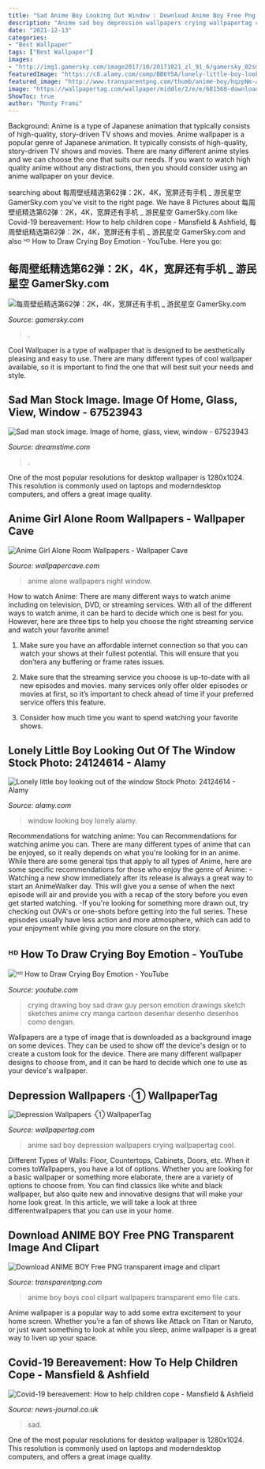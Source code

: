 ```yaml
---
title: "Sad Anime Boy Looking Out Window : Download Anime Boy Free Png Transparent Image And Clipart"
description: "Anime sad boy depression wallpapers crying wallpapertag cool"
date: "2021-12-13"
categories:
- "Best Wallpaper"
tags: ["Best Wallpaper"]
images:
- "http://img1.gamersky.com/image2017/10/20171021_zl_91_6/gamersky_02small_04_201710212225204.jpg"
featuredImage: "https://c8.alamy.com/comp/BB6Y5A/lonely-little-boy-looking-out-of-the-window-BB6Y5A.jpg"
featured_image: "http://www.transparentpng.com/thumb/anime-boy/hqzpNm-anime-boy-clipart-png-file.png"
image: "https://wallpapertag.com/wallpaper/middle/2/e/e/681568-download-free-depression-wallpapers-3456x2160.jpg"
ShowToc: true
author: "Monty Frami"
---
```



Background: Anime is a type of Japanese animation that typically consists of high-quality, story-driven TV shows and movies.
Anime wallpaper is a popular genre of Japanese animation. It typically consists of high-quality, story-driven TV shows and movies. There are many different anime styles and we can choose the one that suits our needs. If you want to watch high quality anime without any distractions, then you should consider using an anime wallpaper on your device.

	

		
searching about 每周壁纸精选第62弹：2K，4K，宽屏还有手机 _ 游民星空 GamerSky.com you've visit to the right page. We have 8 Pictures about 每周壁纸精选第62弹：2K，4K，宽屏还有手机 _ 游民星空 GamerSky.com like Covid-19 bereavement: How to help children cope - Mansfield &amp; Ashfield, 每周壁纸精选第62弹：2K，4K，宽屏还有手机 _ 游民星空 GamerSky.com and also ᴴᴰ How to Draw Crying Boy Emotion - YouTube. Here you go:
		
    
## 每周壁纸精选第62弹：2K，4K，宽屏还有手机 _ 游民星空 GamerSky.com

<img loading=lazy src="http://img1.gamersky.com/image2017/10/20171021_zl_91_6/gamersky_02small_04_201710212225204.jpg" onerror="this.onerror=null;this.src='https://tse1.mm.bing.net/th?id=OIP.OXKaWYdjVmVEqn0pWgn7MwFNC7&amp;pid=15.1';" alt="每周壁纸精选第62弹：2K，4K，宽屏还有手机 _ 游民星空 GamerSky.com">

_Source: gamersky.com_

>. 

	

Cool Wallpaper is a type of wallpaper that is designed to be aesthetically pleasing and easy to use. There are many different types of cool wallpaper available, so it is important to find the one that will best suit your needs and style.

    
## Sad Man Stock Image. Image Of Home, Glass, View, Window - 67523943

<img loading=lazy src="https://thumbs.dreamstime.com/z/sad-man-nostalgia-looking-out-window-67523943.jpg" onerror="this.onerror=null;this.src='https://tse4.mm.bing.net/th?id=OIP.a8u9t-Hk_ZhrJnz2NGQeogHaFy&amp;pid=15.1';" alt="Sad man stock image. Image of home, glass, view, window - 67523943">

_Source: dreamstime.com_

>. 

	

One of the most popular resolutions for desktop wallpaper is 1280x1024. This resolution is commonly used on laptops and moderndesktop computers, and offers a great image quality.

    
## Anime Girl Alone Room Wallpapers - Wallpaper Cave

<img loading=lazy src="https://wallpapercave.com/wp/wp7080051.jpg" onerror="this.onerror=null;this.src='https://tse3.mm.bing.net/th?id=OIP.2ZnnkLeSCov0HCOVAl8rlwHaEM&amp;pid=15.1';" alt="Anime Girl Alone Room Wallpapers - Wallpaper Cave">

_Source: wallpapercave.com_

>anime alone wallpapers night window. 

	

How to watch Anime: There are many different ways to watch anime including on television, DVD, or streaming services.
With all of the different ways to watch anime, it can be hard to decide which one is best for you. However, here are three tips to help you choose the right streaming service and watch your favorite anime!
1. Make sure you have an affordable internet connection so that you can watch your shows at their fullest potential. This will ensure that you don’tera any buffering or frame rates issues.

2. Make sure that the streaming service you choose is up-to-date with all new episodes and movies. many services only offer older episodes or movies at first, so it’s important to check ahead of time if your preferred service offers this feature.

3. Consider how much time you want to spend watching your favorite shows.

    
## Lonely Little Boy Looking Out Of The Window Stock Photo: 24124614 - Alamy

<img loading=lazy src="https://c8.alamy.com/comp/BB6Y5A/lonely-little-boy-looking-out-of-the-window-BB6Y5A.jpg" onerror="this.onerror=null;this.src='https://tse1.mm.bing.net/th?id=OIP.wCEYgpnakAI7y4zhwx1u_gHaFc&amp;pid=15.1';" alt="Lonely little boy looking out of the window Stock Photo: 24124614 - Alamy">

_Source: alamy.com_

>window looking boy lonely alamy. 

	

Recommendations for watching anime: You can
Recommendations for watching anime you can. There are many different types of anime that can be enjoyed, so it really depends on what you're looking for in an anime. While there are some general tips that apply to all types of Anime, here are some specific recommendations for those who enjoy the genre of Anime: 
-Watching a new show immediately after its release is always a great way to start an AnimeWalker day. This will give you a sense of when the next episode will air and provide you with a recap of the story before you even get started watching. 
-If you're looking for something more drawn out, try checking out OVA's or one-shots before getting into the full series. These episodes usually have less action and more atmosphere, which can add to your enjoyment while giving you more closure on the story.

    
## ᴴᴰ How To Draw Crying Boy Emotion - YouTube

<img loading=lazy src="https://i.ytimg.com/vi/DWieAxBRa0E/hqdefault.jpg" onerror="this.onerror=null;this.src='https://tse2.mm.bing.net/th?id=OIP.7l347sHNRGwAzV21ExrVkQHaFj&amp;pid=15.1';" alt="ᴴᴰ How to Draw Crying Boy Emotion - YouTube">

_Source: youtube.com_

>crying drawing boy sad draw guy person emotion drawings sketch sketches anime cry manga cartoon desenhar desenho desenhos como dengan. 

	

Wallpapers are a type of image that is downloaded as a background image on some devices. They can be used to show off the device's design or to create a custom look for the device. There are many different wallpaper designs to choose from, and it can be hard to decide which one to use as your device's wallpaper.

    
## Depression Wallpapers ·① WallpaperTag

<img loading=lazy src="https://wallpapertag.com/wallpaper/middle/2/e/e/681568-download-free-depression-wallpapers-3456x2160.jpg" onerror="this.onerror=null;this.src='https://tse4.mm.bing.net/th?id=OIP.zIWTQuvmp8usTFxE03JbdgHaE8&amp;pid=15.1';" alt="Depression Wallpapers ·① WallpaperTag">

_Source: wallpapertag.com_

>anime sad boy depression wallpapers crying wallpapertag cool. 

	

Different Types of Walls: Floor, Countertops, Cabinets, Doors, etc.
When it comes toWallpapers, you have a lot of options. Whether you are looking for a basic wallpaper or something more elaborate, there are a variety of options to choose from. You can find classics like white and black wallpaper, but also quite new and innovative designs that will make your home look great. In this article, we will take a look at three differentwallpapers that you can use in your home.

    
## Download ANIME BOY Free PNG Transparent Image And Clipart

<img loading=lazy src="http://www.transparentpng.com/thumb/anime-boy/hqzpNm-anime-boy-clipart-png-file.png" onerror="this.onerror=null;this.src='https://tse4.mm.bing.net/th?id=OIP.Ly90Tvcz52t9IT_373aOHAAAAA&amp;pid=15.1';" alt="Download ANIME BOY Free PNG transparent image and clipart">

_Source: transparentpng.com_

>anime boy boys cool clipart wallpapers transparent emo file cats. 

	

Anime wallpaper is a popular way to add some extra excitement to your home screen. Whether you’re a fan of shows like Attack on Titan or Naruto, or just want something to look at while you sleep, anime wallpaper is a great way to liven up your space.

    
## Covid-19 Bereavement: How To Help Children Cope - Mansfield &amp; Ashfield

<img loading=lazy src="https://www.news-journal.co.uk/wp-content/uploads/2020/04/sad-child.jpeg" onerror="this.onerror=null;this.src='https://tse3.mm.bing.net/th?id=OIP.TmLM5TSb52Q4vhp2h_YoWgHaE8&amp;pid=15.1';" alt="Covid-19 bereavement: How to help children cope - Mansfield &amp; Ashfield">

_Source: news-journal.co.uk_

>sad. 

	

One of the most popular resolutions for desktop wallpaper is 1280x1024. This resolution is commonly used on laptops and moderndesktop computers, and offers a great image quality.

